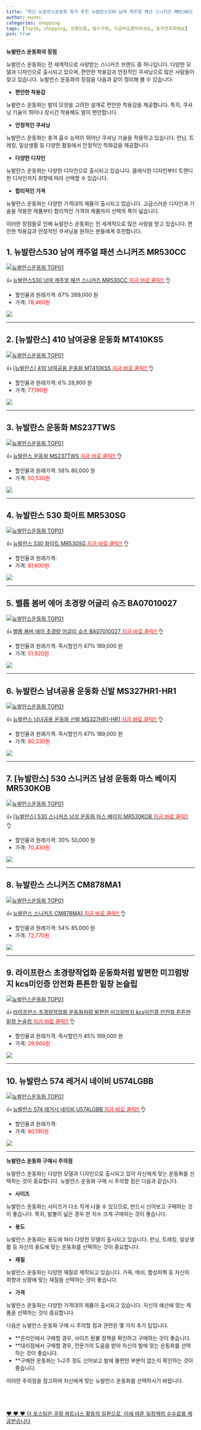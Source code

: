 ```yaml
---
title: "최신 뉴발란스운동화 특가 추천 뉴발란스530 남여 캐주얼 패션 스니커즈 MR530CC 비교 장점"
author: eunmi.
categories: shopping
tags: [Top10, shopping, 유행상품, 필수구매, 지금바로클릭하세요, 놓치면후회해요]
pin: true
---
```

**뉴발란스 운동화의 장점**

뉴발란스 운동화는 전 세계적으로 사랑받는 스니커즈 브랜드 중 하나입니다. 다양한 모델과 디자인으로 출시되고 있으며, 편안한 착용감과 안정적인 쿠셔닝으로 많은 사람들이 찾고 있습니다. 뉴발란스 운동화의 장점을 다음과 같이 정리해 볼 수 있습니다.

* **편안한 착용감**

뉴발란스 운동화는 발의 모양을 고려한 설계로 편안한 착용감을 제공합니다. 특히, 쿠셔닝 기술이 뛰어나 장시간 착용해도 발이 편안합니다.

* **안정적인 쿠셔닝**

뉴발란스 운동화는 충격 흡수 능력이 뛰어난 쿠셔닝 기술을 적용하고 있습니다. 런닝, 트레킹, 일상생활 등 다양한 활동에서 안정적인 착화감을 제공합니다.

* **다양한 디자인**

뉴발란스 운동화는 다양한 디자인으로 출시되고 있습니다. 클래식한 디자인부터 트렌디한 디자인까지 취향에 따라 선택할 수 있습니다.

* **합리적인 가격**

뉴발란스 운동화는 다양한 가격대의 제품이 출시되고 있습니다. 고급스러운 디자인과 기술을 적용한 제품부터 합리적인 가격의 제품까지 선택의 폭이 넓습니다.

이러한 장점들로 인해 뉴발란스 운동화는 전 세계적으로 많은 사랑을 받고 있습니다. 편안한 착용감과 안정적인 쿠셔닝을 원하는 분들에게 추천합니다.

   

## 1. 뉴발란스530 남여 캐주얼 패션 스니커즈 MR530CC

[![뉴발란스운동화 TOP01](https://thumbnail9.coupangcdn.com/thumbnails/remote/230x230ex/image/vendor_inventory/13fd/341134e7cd6478bab75b73a8ea5025616d6cad0f953a5aab776d62d47b81.jpg)](https://link.coupang.com/re/AFFSDP?lptag=AF3617701&subid=GithubCoopas&pageKey=7561055863&traceid=V0-153&itemId=19919884718&vendorItemId=87335578014)


👍 [뉴발란스530 남여 캐주얼 패션 스니커즈 MR530CC <font color=red> 지금 바로 클릭!! </font> ](https://link.coupang.com/re/AFFSDP?lptag=AF3617701&subid=GithubCoopas&pageKey=7561055863&traceid=V0-153&itemId=19919884718&vendorItemId=87335578014) 👌 


- 할인율과 원래가격: 67%  269,000   원
- 가격: <span style='color:red'>78,460원</span>

[![](/discount_price.png)](https://link.coupang.com/re/AFFSDP?lptag=AF3617701&subid=GithubCoopas&pageKey=7561055863&traceid=V0-153&itemId=19919884718&vendorItemId=87335578014)

---


   

## 2. [뉴발란스] 410 남여공용 운동화 MT410KS5

[![뉴발란스운동화 TOP01](https://thumbnail8.coupangcdn.com/thumbnails/remote/230x230ex/image/vendor_inventory/4e84/4c40c51a649e04c15fc5336623581fd19c4640a64ec26ff3d2b8662536a1.jpg)](https://link.coupang.com/re/AFFSDP?lptag=AF3617701&subid=GithubCoopas&pageKey=6912218785&traceid=V0-153&itemId=16662248796&vendorItemId=83891267500)


👍 [[뉴발란스] 410 남여공용 운동화 MT410KS5 <font color=red> 지금 바로 클릭!! </font> ](https://link.coupang.com/re/AFFSDP?lptag=AF3617701&subid=GithubCoopas&pageKey=6912218785&traceid=V0-153&itemId=16662248796&vendorItemId=83891267500) 👌 


- 할인율과 원래가격: 6%  28,900   원
- 가격: <span style='color:red'>77,190원</span>

[![](/discount_price.png)](https://link.coupang.com/re/AFFSDP?lptag=AF3617701&subid=GithubCoopas&pageKey=6912218785&traceid=V0-153&itemId=16662248796&vendorItemId=83891267500)

---


   

## 3. 뉴발란스 운동화 MS237TWS

[![뉴발란스운동화 TOP01](https://thumbnail8.coupangcdn.com/thumbnails/remote/230x230ex/image/retail/images/2023/03/02/15/8/97542ae7-f4cf-456d-8929-d58c2b101933.png)](https://link.coupang.com/re/AFFSDP?lptag=AF3617701&subid=GithubCoopas&pageKey=7170687001&traceid=V0-153&itemId=18064487776&vendorItemId=85218142870)


👍 [뉴발란스 운동화 MS237TWS <font color=red> 지금 바로 클릭!! </font> ](https://link.coupang.com/re/AFFSDP?lptag=AF3617701&subid=GithubCoopas&pageKey=7170687001&traceid=V0-153&itemId=18064487776&vendorItemId=85218142870) 👌 


- 할인율과 원래가격: 58%  80,000   원
- 가격: <span style='color:red'>50,530원</span>

[![](/discount_price.png)](https://link.coupang.com/re/AFFSDP?lptag=AF3617701&subid=GithubCoopas&pageKey=7170687001&traceid=V0-153&itemId=18064487776&vendorItemId=85218142870)

---


   

## 4. 뉴발란스 530 화이트 MR530SG

[![뉴발란스운동화 TOP01](https://thumbnail9.coupangcdn.com/thumbnails/remote/230x230ex/image/vendor_inventory/e6ad/b9626d5c40aa502a50d6057a19e5bc1f84cbe7207f74867c6a336960570e.jpg)](https://link.coupang.com/re/AFFSDP?lptag=AF3617701&subid=GithubCoopas&pageKey=6750878635&traceid=V0-153&itemId=16891410918&vendorItemId=87247341640)


👍 [뉴발란스 530 화이트 MR530SG <font color=red> 지금 바로 클릭!! </font> ](https://link.coupang.com/re/AFFSDP?lptag=AF3617701&subid=GithubCoopas&pageKey=6750878635&traceid=V0-153&itemId=16891410918&vendorItemId=87247341640) 👌 


- 할인율과 원래가격: 
- 가격: <span style='color:red'>81,600원</span>

[![](/discount_price.png)](https://link.coupang.com/re/AFFSDP?lptag=AF3617701&subid=GithubCoopas&pageKey=6750878635&traceid=V0-153&itemId=16891410918&vendorItemId=87247341640)

---


   

## 5. 밸롭 봄버 에어 초경량 어글리 슈즈 BA07010027

[![뉴발란스운동화 TOP01](https://thumbnail8.coupangcdn.com/thumbnails/remote/230x230ex/image/retail/images/2020/08/21/20/7/a36a5162-4f47-468b-b81a-e1ccdf091de2.jpg)](https://link.coupang.com/re/AFFSDP?lptag=AF3617701&subid=GithubCoopas&pageKey=1987806335&traceid=V0-153&itemId=3382110572&vendorItemId=71368762848)


👍 [밸롭 봄버 에어 초경량 어글리 슈즈 BA07010027 <font color=red> 지금 바로 클릭!! </font> ](https://link.coupang.com/re/AFFSDP?lptag=AF3617701&subid=GithubCoopas&pageKey=1987806335&traceid=V0-153&itemId=3382110572&vendorItemId=71368762848) 👌 


- 할인율과 원래가격: 즉시할인가 47%  189,000   원
- 가격: <span style='color:red'>51,920원</span>

[![](/discount_price.png)](https://link.coupang.com/re/AFFSDP?lptag=AF3617701&subid=GithubCoopas&pageKey=1987806335&traceid=V0-153&itemId=3382110572&vendorItemId=71368762848)

---


   

## 6. 뉴발란스 남녀공용 운동화 신발 MS327HR1-HR1

[![뉴발란스운동화 TOP01](https://thumbnail7.coupangcdn.com/thumbnails/remote/230x230ex/image/vendor_inventory/744a/e90af5422ac88289e1f6b565c1e4049fb6d31cc21cba99081edf9cdda748.jpg)](https://link.coupang.com/re/AFFSDP?lptag=AF3617701&subid=GithubCoopas&pageKey=7337920920&traceid=V0-153&itemId=18853202834&vendorItemId=87486967960)


👍 [뉴발란스 남녀공용 운동화 신발 MS327HR1-HR1 <font color=red> 지금 바로 클릭!! </font> ](https://link.coupang.com/re/AFFSDP?lptag=AF3617701&subid=GithubCoopas&pageKey=7337920920&traceid=V0-153&itemId=18853202834&vendorItemId=87486967960) 👌 


- 할인율과 원래가격: 즉시할인가 47%  189,000   원
- 가격: <span style='color:red'>80,330원</span>

[![](/discount_price.png)](https://link.coupang.com/re/AFFSDP?lptag=AF3617701&subid=GithubCoopas&pageKey=7337920920&traceid=V0-153&itemId=18853202834&vendorItemId=87486967960)

---


   

## 7. [뉴발란스] 530 스니커즈 남성 운동화 마스 베이지 MR530KOB

[![뉴발란스운동화 TOP01](https://thumbnail7.coupangcdn.com/thumbnails/remote/230x230ex/image/vendor_inventory/9b7c/605620770b8418863954506b24b65bb01a1db6eb26653ba49bbda544fc19.jpg)](https://link.coupang.com/re/AFFSDP?lptag=AF3617701&subid=GithubCoopas&pageKey=6583086600&traceid=V0-153&itemId=14822516890&vendorItemId=87001934218)


👍 [[뉴발란스] 530 스니커즈 남성 운동화 마스 베이지 MR530KOB <font color=red> 지금 바로 클릭!! </font> ](https://link.coupang.com/re/AFFSDP?lptag=AF3617701&subid=GithubCoopas&pageKey=6583086600&traceid=V0-153&itemId=14822516890&vendorItemId=87001934218) 👌 


- 할인율과 원래가격: 30%  50,000   원
- 가격: <span style='color:red'>70,430원</span>

[![](/discount_price.png)](https://link.coupang.com/re/AFFSDP?lptag=AF3617701&subid=GithubCoopas&pageKey=6583086600&traceid=V0-153&itemId=14822516890&vendorItemId=87001934218)

---


   

## 8. 뉴발란스 스니커즈 CM878MA1

[![뉴발란스운동화 TOP01](https://thumbnail9.coupangcdn.com/thumbnails/remote/230x230ex/image/vendor_inventory/bbeb/22c20081dd72a4c408e0c809bc23bbb37b449a0c2b2bb140200825292f13.jpg)](https://link.coupang.com/re/AFFSDP?lptag=AF3617701&subid=GithubCoopas&pageKey=7204892614&traceid=V0-153&itemId=18219355277&vendorItemId=87490889004)


👍 [뉴발란스 스니커즈 CM878MA1 <font color=red> 지금 바로 클릭!! </font> ](https://link.coupang.com/re/AFFSDP?lptag=AF3617701&subid=GithubCoopas&pageKey=7204892614&traceid=V0-153&itemId=18219355277&vendorItemId=87490889004) 👌 


- 할인율과 원래가격: 54%  85,000   원
- 가격: <span style='color:red'>72,770원</span>

[![](/discount_price.png)](https://link.coupang.com/re/AFFSDP?lptag=AF3617701&subid=GithubCoopas&pageKey=7204892614&traceid=V0-153&itemId=18219355277&vendorItemId=87490889004)

---


   

## 9. 라이프란스 초경량작업화 운동화처럼 발편한 미끄럼방지 kcs미인증 안전화 튼튼한 밑창 논슬립

[![뉴발란스운동화 TOP01](https://thumbnail8.coupangcdn.com/thumbnails/remote/230x230ex/image/vendor_inventory/cecc/b03727a4c1a9d05d6be1b1d4f5de825d5e2858da5a12b3c7a792fed5bccf.jpg)](https://link.coupang.com/re/AFFSDP?lptag=AF3617701&subid=GithubCoopas&pageKey=6810281387&traceid=V0-153&itemId=16107995428&vendorItemId=86053507330)


👍 [라이프란스 초경량작업화 운동화처럼 발편한 미끄럼방지 kcs미인증 안전화 튼튼한 밑창 논슬립 <font color=red> 지금 바로 클릭!! </font> ](https://link.coupang.com/re/AFFSDP?lptag=AF3617701&subid=GithubCoopas&pageKey=6810281387&traceid=V0-153&itemId=16107995428&vendorItemId=86053507330) 👌 


- 할인율과 원래가격: 즉시할인가 45%  199,000   원
- 가격: <span style='color:red'>29,900원</span>

[![](/discount_price.png)](https://link.coupang.com/re/AFFSDP?lptag=AF3617701&subid=GithubCoopas&pageKey=6810281387&traceid=V0-153&itemId=16107995428&vendorItemId=86053507330)

---


   

## 10. 뉴발란스 574 레거시 네이비 U574LGBB

[![뉴발란스운동화 TOP01](https://thumbnail6.coupangcdn.com/thumbnails/remote/230x230ex/image/vendor_inventory/3468/631b1974c66d889185e15139fb4529e86217631593ffded6169ad608e172.jpg)](https://link.coupang.com/re/AFFSDP?lptag=AF3617701&subid=GithubCoopas&pageKey=7510453511&traceid=V0-153&itemId=19677993003&vendorItemId=87354703608)


👍 [뉴발란스 574 레거시 네이비 U574LGBB <font color=red> 지금 바로 클릭!! </font> ](https://link.coupang.com/re/AFFSDP?lptag=AF3617701&subid=GithubCoopas&pageKey=7510453511&traceid=V0-153&itemId=19677993003&vendorItemId=87354703608) 👌 


- 할인율과 원래가격: 
- 가격: <span style='color:red'>80,190원</span>

[![](/discount_price.png)](https://link.coupang.com/re/AFFSDP?lptag=AF3617701&subid=GithubCoopas&pageKey=7510453511&traceid=V0-153&itemId=19677993003&vendorItemId=87354703608)

---
**뉴발란스 운동화 구매시 주의점**

뉴발란스 운동화는 다양한 모델과 디자인으로 출시되고 있어 자신에게 맞는 운동화를 선택하는 것이 중요합니다. 뉴발란스 운동화 구매 시 주의할 점은 다음과 같습니다.

* **사이즈**

뉴발란스 운동화는 사이즈가 다소 작게 나올 수 있으므로, 반드시 신어보고 구매하는 것이 좋습니다. 특히, 발볼이 넓은 경우 한 치수 크게 구매하는 것이 좋습니다.

* **용도**

뉴발란스 운동화는 용도에 따라 다양한 모델이 출시되고 있습니다. 런닝, 트레킹, 일상생활 등 자신의 용도에 맞는 운동화를 선택하는 것이 중요합니다.

* **재질**

뉴발란스 운동화는 다양한 재질로 제작되고 있습니다. 가죽, 메쉬, 합성피혁 등 자신의 취향과 상황에 맞는 재질을 선택하는 것이 좋습니다.

* **가격**

뉴발란스 운동화는 다양한 가격대의 제품이 출시되고 있습니다. 자신의 예산에 맞는 제품을 선택하는 것이 중요합니다.

다음은 뉴발란스 운동화 구매 시 주의할 점과 관련된 몇 가지 추가 팁입니다.

* **온라인에서 구매할 경우, 사이즈 환불 정책을 확인하고 구매하는 것이 좋습니다.
* **대리점에서 구매할 경우, 전문가의 도움을 받아 자신의 발에 맞는 운동화를 선택하는 것이 좋습니다.
* **구매한 운동화는 1~2주 정도 신어보고 발에 불편한 부분이 없는지 확인하는 것이 좋습니다.

이러한 주의점을 참고하여 자신에게 맞는 뉴발란스 운동화를 선택하시기 바랍니다.<br><br><br><br><br> [ ❤ ❤ ❤ 이 포스팅은 쿠팡 파트너스 활동의 일환으로, 이에 따른 일정액의 수수료를 제공받습니다](https://link.coupang.com/a/bcEFyh)